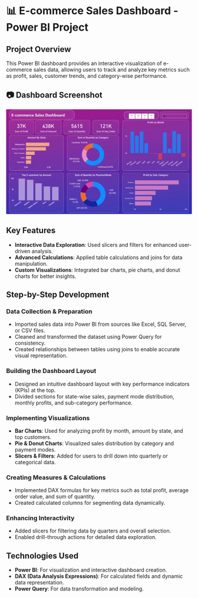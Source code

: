 # 📊 E-commerce Sales Dashboard - Power BI Project

## Project Overview  
This Power BI dashboard provides an interactive visualization of e-commerce sales data, allowing users to track and analyze key metrics such as profit, sales, customer trends, and category-wise performance.

## 📷 Dashboard Screenshot  
![E-commerce Sales Dashboard](./PowerBI_DashBoard.png)  

## Key Features  
- **Interactive Data Exploration**: Used slicers and filters for enhanced user-driven analysis.  
- **Advanced Calculations**: Applied table calculations and joins for data manipulation.  
- **Custom Visualizations**: Integrated bar charts, pie charts, and donut charts for better insights.  

## Step-by-Step Development  
### Data Collection & Preparation  
- Imported sales data into Power BI from sources like Excel, SQL Server, or CSV files.  
- Cleaned and transformed the dataset using Power Query for consistency.  
- Created relationships between tables using joins to enable accurate visual representation.  

### Building the Dashboard Layout  
- Designed an intuitive dashboard layout with key performance indicators (KPIs) at the top.  
- Divided sections for state-wise sales, payment mode distribution, monthly profits, and sub-category performance.  

### Implementing Visualizations  
- **Bar Charts**: Used for analyzing profit by month, amount by state, and top customers.  
- **Pie & Donut Charts**: Visualized sales distribution by category and payment modes.  
- **Slicers & Filters**: Added for users to drill down into quarterly or categorical data.  

### Creating Measures & Calculations  
- Implemented DAX formulas for key metrics such as total profit, average order value, and sum of quantity.  
- Created calculated columns for segmenting data dynamically.  

### Enhancing Interactivity  
- Added slicers for filtering data by quarters and overall selection.  
- Enabled drill-through actions for detailed data exploration.  

## Technologies Used  
- **Power BI**: For visualization and interactive dashboard creation.  
- **DAX (Data Analysis Expressions)**: For calculated fields and dynamic data representation.  
- **Power Query**: For data transformation and modeling.  
